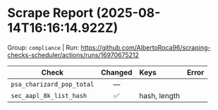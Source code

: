 # Scrape Report (2025-08-14T16:16:14.922Z)

Group: `compliance`  |  Run: https://github.com/AlbertoRoca96/scraping-checks-scheduler/actions/runs/16970675212

| Check | Changed | Keys | Error |
|---|:---:|:--|:--|
| `psa_charizard_pop_total` | — |  |  |
| `sec_aapl_8k_list_hash` | ✅ | hash, length |  |
